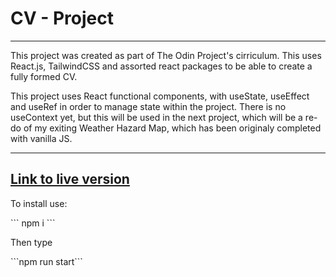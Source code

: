 <h1>CV - Project</h1>
<hr>

<p>This project was created as part of The Odin Project's cirriculum. This uses React.js, TailwindCSS and assorted react packages to be able to create a fully formed CV. </p>
<p>This project uses React functional components, with useState, useEffect and useRef in order to manage state within the project. There is no useContext yet, but this will be used in the next project, which will be a re-do of my exiting Weather Hazard Map, which has been originaly completed with vanilla JS.</p>
<hr>
<a href= "https://whimsical-sopapillas-1efcc0.netlify.app/" target = "_blank"><h2>Link to live version</h2></a>

<p> To install use:</p>
<p>``` npm i ```</p>
<p>Then type</p>
<p>```npm run start```</p>

